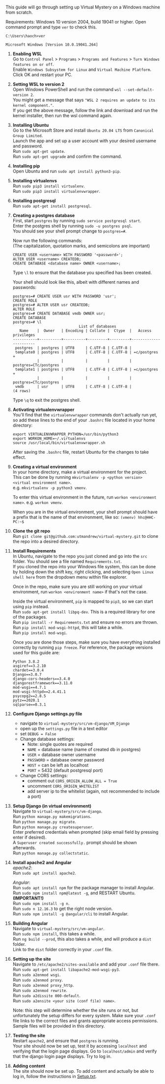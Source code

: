 This guide will go through setting up Virtual Mystery on a Windows machine from scratch.

Requirements:
    Windows 10 version 2004, build 19041 or higher.
    Open command prompt and type `ver` to check this.

    C:\Users\haoch>ver

    Microsoft Windows [Version 10.0.19041.264]

1. **Enabling WSL**  
     Go to `Control Panel` > `Programs` > `Programs and Features` > `Turn Windows features on or off`.\
     Enable `Windows Subsystem for Linux` and `Virtual Machine Platform`.\
     Click OK and restart your PC.

2. **Setting WSL to version 2**  
     Open Windows PowerShell and run the command `wsl --set-default-version 2`.\
     You might get a message that says `"WSL 2 requires an update to its kernel component."`.\
     If you get the above message, follow the link and download and run the kernel installer,
     then run the wsl command again.

3. **Installing Ubuntu**  
     Go to the Microsoft Store and install `Ubuntu 20.04 LTS` from `Canonical Group Limited`.\
     Launch the app and set up a user account with your desired username and password.\
     Run `sudo apt-get update`.\
     Run `sudo apt-get upgrade` and confirm the command.

4. **Installing pip**  
     Open Ubuntu and run `sudo apt install python3-pip`.

5. **Installing virtualenvs**  
     Run `sudo pip3 install virtualenv`.\
     Run `sudo pip3 install virtualenvwrapper`.

6. **Installing postgresql**  
     Run `sudo apt-get install postgresql`.

7. **Creating a postgres database**  
     First, start `postgres` by running `sudo service postgresql start`.\
     Enter the postgres shell by running `sudo -u postgres psql`.\
     You should see your shell prompt change to `postgres=#`.

     Now run the following commands:\
     (The capitalization, quotation marks, and semicolons are important)

     ```
     CREATE USER <username> WITH PASSWORD '<password>';
     ALTER USER <username> CREATEDB;
     CREATE DATABASE <database name> OWNER <username>;
     ```

     Type `\l` to ensure that the database you specified has been created.

     Your shell should look like this, albeit with different names and passwords:
     ```
     postgres=# CREATE USER usr WITH PASSWORD 'usr';
     CREATE ROLE
     postgres=# ALTER USER usr CREATEDB;
     ALTER ROLE
     postgres=# CREATE DATABASE vmdb OWNER usr;
     CREATE DATABASE
     postgres=# \l
                                   List of databases
        Name    |  Owner   | Encoding | Collate |  Ctype  |   Access privileges
     -----------+----------+----------+---------+---------+-----------------------
      postgres  | postgres | UTF8     | C.UTF-8 | C.UTF-8 |
      template0 | postgres | UTF8     | C.UTF-8 | C.UTF-8 | =c/postgres          +
                |          |          |         |         | postgres=CTc/postgres
      template1 | postgres | UTF8     | C.UTF-8 | C.UTF-8 | =c/postgres          +
                |          |          |         |         | postgres=CTc/postgres
      vmdb      | usr      | UTF8     | C.UTF-8 | C.UTF-8 |
     (4 rows)
     ```

     Type `\q` to exit the postgres shell.

8. **Activating virtualenvwrapper**  
     You'll find that the `virtualenvwrapper` commands don't actually run yet,
     so add these lines to the end of your `.bashrc` file located in your home directory:

     ```
     export VIRTUALENVWRAPPER_PYTHON=/usr/bin/python3
     export WORKON_HOME=~/.virtualenvs
     source /usr/local/bin/virtualenvwrapper.sh
     ```

     After saving the `.bashrc` file, restart Ubuntu for the changes to take effect.

9. **Creating a virtual environment**  
     In your home directory, make a virtual environment for the project.\
     This can be done by running `mkvirtualenv -p <python version> <virtual environment name>`.\
     e.g. `mkvirtualenv -p python3 vmenv`.

     To enter this virtual environment in the future, run `workon <environment name>`.
     e.g. `workon vmenv`.

     When you are in the virtual environment, your shell prompt should
     have a prefix that is the name of that environment, like so:
     `(vmenv) hhc@HHC-PC:~$`

10. **Clone the git repo**  
     Run `git clone git@github.com:utmandrew/virtual-mystery.git` to clone the repo into
     a desired directory.

11. **Install Requirements**  
     In Ubuntu, navigate to the repo you just cloned and go into the `src` folder.
     You should see a file named `Requirements.txt`.\
     If you cloned the repo into your Windows file system, this can be done by
     holding down the shift key, right clicking, and selecting `Open Linux shell here`
     from the dropdown menu within file explorer.

     Once in the repo, make sure you are still working on your virtual environment,
     run `workon <environment name>` if that's not the case.

     Inside the virtual environment, `pip` is mapped to `pip3`, so we can start using `pip` instead.\
     Run `sudo apt-get install libpq-dev`. This is a required library for one of the packages.\
     Run `pip install -r Requirements.txt` and ensure no errors are thrown.\
     Run `pip install mod-wsgi-httpd`, this will take a while.\
     Run `pip install mod-wsgi`.

     Once you are done those steps, make sure you have everything installed correctly by
     running `pip freeze`.
     For reference, the package versions used for this guide are:
     ```
     Python 3.8.2
     asgiref==3.2.10
     chardet==3.0.4
     Django==3.0.7
     django-cors-headers==3.4.0
     djangorestframework==3.11.0
     mod-wsgi==4.7.1
     mod-wsgi-httpd==2.4.41.1
     psycopg2==2.8.5
     pytz==2020.1
     sqlparse==0.3.1
     ```

12. **Configure Django settings.py file**
     - navigate to `virtual-mystery/src/vm-django/VM_Django`
     - open up the `settings.py` file in a text editor
     - set `DEBUG = False`
     - Change database settings:
        - Note: single quotes are required
        - `NAME` = database name (name of created db in postgres)
        - `USER` = database owner username
        - `PASSWORD` = database owner password
        - `HOST` = can be left as localhost
        - `PORT` = 5432 (default postgresql port)
     - Change CORS settings:
        - comment out `CORS_ORIGIN_ALLOW_ALL = True`
        - uncomment `CORS_ORIGIN_WHITELIST`
        - add server ip to the whitelist (again, not recommended to include a port)

13. **Setup Django (in virtual environment)**  
     Navigate to `virtual-mystery/src/vm-django`.\
     Run `python manage.py makemigrations`.\
     Run `python manage.py migrate`.\
     Run `python manage.py createsuperuser`.\
     Enter preferred credentials when prompted (skip email field by pressing enter if desired).\
     A `Superuser created successfully.` prompt should be shown afterwards.\
     Run `python manage.py collectstatic`.

14. **Install apache2 and Angular**  
     *apache2*:\
     Run `sudo apt install apache2`.

     *Angular*:\
     Run `sudo apt install npm` for the package manager to install Angular.\
     Run `sudo npm install npm@latest -g`, and RESTART Ubuntu. **(IMPORTANT!)**  
     Run `sudo npm install -g n`.\
     Run `sudo n 12.16.3` to get the right node version.\
     Run `sudo npm install -g @angular/cli` to install Angular.

15. **Building Angular**  
     Navigate to `virtual-mystery/src/vm-angular`.\
     Run `sudo npm install`, this takes a while.\
     Run `ng build --prod`, this also takes a while, and will produce a `dist` folder.\
     Link to the `dist` folder correctly in your `.conf` file.

16. **Setting up the site**  
     Navigate to `/etc/apache2/sites-available` and add your `.conf` file there.\
     Run `sudo apt-get install libapache2-mod-wsgi-py3`.\
     Run `sudo a2enmod wsgi`.\
     Run `sudo a2enmod proxy`.\
     Run `sudo a2enmod proxy_http`.\
     Run `sudo a2enmod rewrite`.\
     Run `sudo a2dissite 000-default`.\
     Run `sudo a2ensite <your site (conf file) name>`.

     Note: this step will determine whether the site runs or not, but unfortunately
     the setup differs for every system. Make sure your `.conf` file links to the correct
     files and grants appropriate access permissions. Sample files will be provided in this directory.

17. **Testing the site**  
     Restart `apache2`, and ensure that `postgres` is running.\
     Your site should now be set up, test it by accessing `localhost` and
     verifying that the login page displays. Go to `localhost/admin` and verify
     that the django login page displays. Try to log in.

18. **Adding content**  
     The site should now be set up. To add content and actually be able to log in, follow the instructions
     in [Setup.txt](https://github.com/utmandrew/virtual-mystery/blob/master/docs/Setup.txt "Setup documentation").
